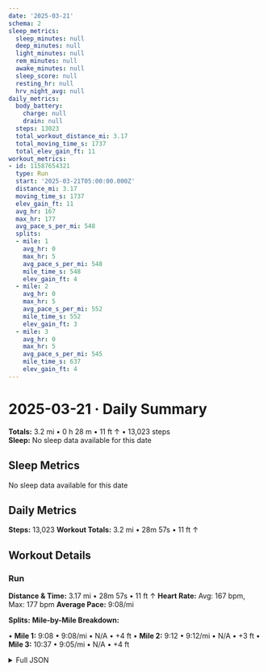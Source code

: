 ```yaml
---
date: '2025-03-21'
schema: 2
sleep_metrics:
  sleep_minutes: null
  deep_minutes: null
  light_minutes: null
  rem_minutes: null
  awake_minutes: null
  sleep_score: null
  resting_hr: null
  hrv_night_avg: null
daily_metrics:
  body_battery:
    charge: null
    drain: null
  steps: 13023
  total_workout_distance_mi: 3.17
  total_moving_time_s: 1737
  total_elev_gain_ft: 11
workout_metrics:
- id: 11587654321
  type: Run
  start: '2025-03-21T05:00:00.000Z'
  distance_mi: 3.17
  moving_time_s: 1737
  elev_gain_ft: 11
  avg_hr: 167
  max_hr: 177
  avg_pace_s_per_mi: 548
  splits:
  - mile: 1
    avg_hr: 0
    max_hr: 5
    avg_pace_s_per_mi: 548
    mile_time_s: 548
    elev_gain_ft: 4
  - mile: 2
    avg_hr: 0
    max_hr: 5
    avg_pace_s_per_mi: 552
    mile_time_s: 552
    elev_gain_ft: 3
  - mile: 3
    avg_hr: 0
    max_hr: 5
    avg_pace_s_per_mi: 545
    mile_time_s: 637
    elev_gain_ft: 4
---
```

# 2025-03-21 · Daily Summary
**Totals:** 3.2 mi • 0 h 28 m • 11 ft ↑ • 13,023 steps  
**Sleep:** No sleep data available for this date

## Sleep Metrics
No sleep data available for this date

## Daily Metrics
**Steps:** 13,023
**Workout Totals:** 3.2 mi • 28m 57s • 11 ft ↑

## Workout Details
### Run
**Distance & Time:** 3.17 mi • 28m 57s • 11 ft ↑
**Heart Rate:** Avg: 167 bpm, Max: 177 bpm
**Average Pace:** 9:08/mi

**Splits:**
**Mile-by-Mile Breakdown:**

• **Mile 1:** 9:08 • 9:08/mi • N/A • +4 ft
• **Mile 2:** 9:12 • 9:12/mi • N/A • +3 ft
• **Mile 3:** 10:37 • 9:05/mi • N/A • +4 ft


<details>
<summary>Full JSON</summary>

```json
{
  "date": "2025-03-21",
  "schema": 2,
  "sleep_metrics": {
    "sleep_minutes": null,
    "deep_minutes": null,
    "light_minutes": null,
    "rem_minutes": null,
    "awake_minutes": null,
    "sleep_score": null,
    "resting_hr": null,
    "hrv_night_avg": null
  },
  "daily_metrics": {
    "body_battery": {
      "charge": null,
      "drain": null
    },
    "steps": 13023,
    "total_workout_distance_mi": 3.17,
    "total_moving_time_s": 1737,
    "total_elev_gain_ft": 11
  },
  "workout_metrics": [
    {
      "id": 11587654321,
      "type": "Run",
      "start": "2025-03-21T05:00:00.000Z",
      "distance_mi": 3.17,
      "moving_time_s": 1737,
      "elev_gain_ft": 11,
      "avg_hr": 167,
      "max_hr": 177,
      "avg_pace_s_per_mi": 548,
      "splits": [
        {
          "mile": 1,
          "avg_hr": 0,
          "max_hr": 5,
          "avg_pace_s_per_mi": 548,
          "mile_time_s": 548,
          "elev_gain_ft": 4
        },
        {
          "mile": 2,
          "avg_hr": 0,
          "max_hr": 5,
          "avg_pace_s_per_mi": 552,
          "mile_time_s": 552,
          "elev_gain_ft": 3
        },
        {
          "mile": 3,
          "avg_hr": 0,
          "max_hr": 5,
          "avg_pace_s_per_mi": 545,
          "mile_time_s": 637,
          "elev_gain_ft": 4
        }
      ]
    }
  ]
}
```
</details>
